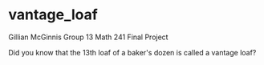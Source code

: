 # vantage_loaf

Gillian McGinnis
Group 13
Math 241 Final Project

Did you know that the 13th loaf of a baker's dozen is called a vantage loaf?